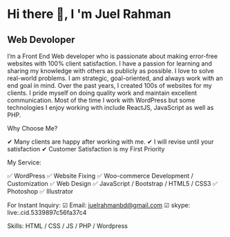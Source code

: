 # Hi there 👋,  I 'm Juel Rahman
##  Web Devoloper

 I’m a Front End Web developer who is passionate about making error-free websites with 100% client satisfaction. I have a passion for learning and sharing my knowledge with others as publicly as possible. I love to solve real-world problems. I am strategic, goal-oriented, and always work with an end goal in mind. Over the past years, I created 100s of websites for my clients. I pride myself on doing quality work and maintain excellent communication. Most of the time I work with WordPress but some technologies I enjoy working with include ReactJS, JavaScript as well as PHP.

Why Choose Me?

✔ Many clients are happy after working with me.
✔ I will revise until your satisfaction
✔ Customer Satisfaction is my First Priority

My Service:

✅ WordPress
✅ Website Fixing
✅ Woo-commerce Development / Customization
✅ Web Design
✅ JavaScript / Bootstrap / HTML5 / CSS3
✅ Photoshop
✅ Illustrator

For Instant Inquiry:
☑ Email: juelrahmanbd@gmail.com
☑ skype: live:.cid.5339897c56fa37c4

Skills:  HTML / CSS / JS / PHP / Wordpress




